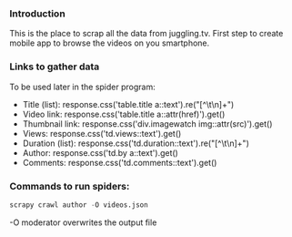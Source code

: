 ### Introduction

This is the place to scrap all the data from juggling.tv. First step to create mobile app to browse the videos on you smartphone.

### Links to gather data

To be used later in the spider program:

- Title (list): response.css('table.title a::text').re("[^\t\n]+")
- Video link: response.css('table.title a::attr(href)').get()
- Thumbnail link: response.css('div.imagewatch img::attr(src)').get()
- Views: response.css('td.views::text').get()
- Duration (list): response.css('td.duration::text').re("[^\t\n]+")
- Author: response.css('td.by a::text').get()
- Comments: response.css('td.comments::text').get()

### Commands to run spiders:
```python
scrapy crawl author -O videos.json 
```
-O moderator overwrites the output file
